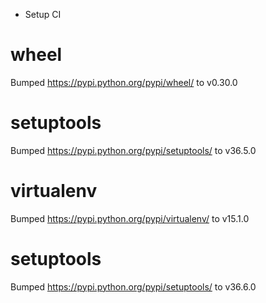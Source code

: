 * Setup CI

# wheel
Bumped https://pypi.python.org/pypi/wheel/ to v0.30.0

# setuptools
Bumped https://pypi.python.org/pypi/setuptools/ to v36.5.0

# virtualenv
Bumped https://pypi.python.org/pypi/virtualenv/ to v15.1.0

# setuptools
Bumped https://pypi.python.org/pypi/setuptools/ to v36.6.0
